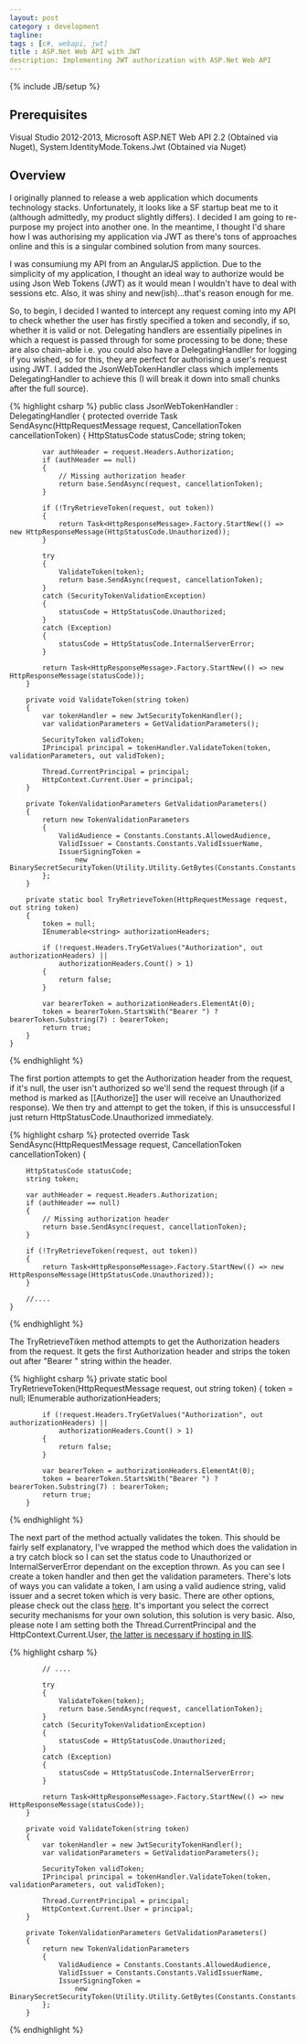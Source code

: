 ```yaml
---
layout: post
category : development
tagline: 
tags : [c#, webapi, jwt]
title : ASP.Net Web API with JWT
description: Implementing JWT authorization with ASP.Net Web API
---
```

{% include JB/setup %}

## Prerequisites

Visual Studio 2012-2013, Microsoft ASP.NET Web API 2.2 (Obtained via Nuget), System.IdentityMode.Tokens.Jwt (Obtained via Nuget)

## Overview

I originally planned to release a web application which documents technology stacks.  Unfortunately, it looks like a SF startup beat me to it (although admittedly, my product slightly differs).  I decided I am going to re-purpose my project into another one.  In the meantime, I thought I'd share how I was authorising my application via JWT as there's tons of approaches online and this is a singular combined solution from many sources.  

I was consumiung my API from an AngularJS appliction.  Due to the simplicity of my application, I thought an ideal way to authorize would be using Json Web Tokens (JWT) as it would mean I wouldn't have to deal with sessions etc.  Also, it was shiny and new(ish)...that's reason enough for me.

So, to begin, I decided I wanted to intercept any request coming into my API to check whether the user has firstly specified a token and secondly, if so, whether it is valid or not.  Delegating handlers are essentially pipelines in which a request is passed through for some processing to be done; these are also chain-able i.e. you could also have a DelegatingHandller for logging if you wished, so for this, they are perfect for authorising a user's request using JWT.  I added the JsonWebTokenHandler class which implements DelegatingHandler to achieve this (I will break it down into small chunks after the full source).

{% highlight csharp %}
 public class JsonWebTokenHandler : DelegatingHandler
    {
        protected override Task<HttpResponseMessage> SendAsync(HttpRequestMessage request,
            CancellationToken cancellationToken)
        {
            HttpStatusCode statusCode;
            string token;

            var authHeader = request.Headers.Authorization;
            if (authHeader == null)
            {
                // Missing authorization header
                return base.SendAsync(request, cancellationToken);
            }

            if (!TryRetrieveToken(request, out token))
            {
                return Task<HttpResponseMessage>.Factory.StartNew(() => new HttpResponseMessage(HttpStatusCode.Unauthorized));
            }

            try
            {
                ValidateToken(token);
                return base.SendAsync(request, cancellationToken);
            }
            catch (SecurityTokenValidationException)
            {
                statusCode = HttpStatusCode.Unauthorized;
            }
            catch (Exception)
            {
                statusCode = HttpStatusCode.InternalServerError;
            }

            return Task<HttpResponseMessage>.Factory.StartNew(() => new HttpResponseMessage(statusCode));
        }

        private void ValidateToken(string token)
        {
            var tokenHandler = new JwtSecurityTokenHandler();
            var validationParameters = GetValidationParameters();

            SecurityToken validToken;
            IPrincipal principal = tokenHandler.ValidateToken(token, validationParameters, out validToken);

            Thread.CurrentPrincipal = principal;
            HttpContext.Current.User = principal;
        }

        private TokenValidationParameters GetValidationParameters()
        {
            return new TokenValidationParameters
            {
                ValidAudience = Constants.Constants.AllowedAudience,
                ValidIssuer = Constants.Constants.ValidIssuerName,
                IssuerSigningToken =
                    new BinarySecretSecurityToken(Utility.Utility.GetBytes(Constants.Constants.SymmetricKey))
            };
        }

        private static bool TryRetrieveToken(HttpRequestMessage request, out string token)
        {
            token = null;
            IEnumerable<string> authorizationHeaders;

            if (!request.Headers.TryGetValues("Authorization", out authorizationHeaders) ||
                authorizationHeaders.Count() > 1)
            {
                return false;
            }

            var bearerToken = authorizationHeaders.ElementAt(0);
            token = bearerToken.StartsWith("Bearer ") ? bearerToken.Substring(7) : bearerToken;
            return true;
        }
    }
{% endhighlight %}

The first portion attempts to get the Authorization header from the request, if it's null, the user isn't authorized so we'll send the request through (if a method is marked as [[Authorize]] the user will receive an Unauthorized response).  We then try and attempt to get the token, if this is unsuccessful I just return HttpStatusCode.Unauthorized immediately.

{% highlight csharp %}
	protected override Task<HttpResponseMessage> SendAsync(HttpRequestMessage request,
            CancellationToken cancellationToken)
        {

        HttpStatusCode statusCode;
        string token;

        var authHeader = request.Headers.Authorization;
        if (authHeader == null)
        {
            // Missing authorization header
            return base.SendAsync(request, cancellationToken);
        }

        if (!TryRetrieveToken(request, out token))
        {
            return Task<HttpResponseMessage>.Factory.StartNew(() => new HttpResponseMessage(HttpStatusCode.Unauthorized));
        }

        //....
    }

{% endhighlight %}          

The TryRetrieveTiken method attempts to get the Authorization headers from the request.  It gets the first Authorization header and strips the token out after "Bearer " string within the header.  

{% highlight csharp %}
  private static bool TryRetrieveToken(HttpRequestMessage request, out string token)
        {
            token = null;
            IEnumerable<string> authorizationHeaders;

            if (!request.Headers.TryGetValues("Authorization", out authorizationHeaders) ||
                authorizationHeaders.Count() > 1)
            {
                return false;
            }

            var bearerToken = authorizationHeaders.ElementAt(0);
            token = bearerToken.StartsWith("Bearer ") ? bearerToken.Substring(7) : bearerToken;
            return true;
        }
{% endhighlight %}      

The next part of the method actually validates the token.  This should be fairly self explanatory, I've wrapped the method which does the validation in a try catch block so I can set the status code to Unauthorized or InternalServerError dependant on the exception thrown.  As you can see I create a token handler and then get the validation parameters.  There's lots of ways you can validate a token, I am using a valid audience string, valid issuer and a secret token which is very basic.  There are other options, please check out the class [here](http://msdn.microsoft.com/en-us/library/system.identitymodel.tokens.tokenvalidationparameters%28v=vs.114%29.aspx).  It's important you select the correct security mechanisms for your own solution, this solution is very basic.  Also, please note I am setting both the Thread.CurrentPrincipal and the HttpContext.Current.User, [the latter is necessary if hosting in IIS](http://leastprivilege.com/2012/06/25/important-setting-the-client-principal-in-asp-net-web-api/).

{% highlight csharp %}

			// ....

            try
            {
                ValidateToken(token);
                return base.SendAsync(request, cancellationToken);
            }
            catch (SecurityTokenValidationException)
            {
                statusCode = HttpStatusCode.Unauthorized;
            }
            catch (Exception)
            {
                statusCode = HttpStatusCode.InternalServerError;
            }

            return Task<HttpResponseMessage>.Factory.StartNew(() => new HttpResponseMessage(statusCode));
        }

        private void ValidateToken(string token)
        {
            var tokenHandler = new JwtSecurityTokenHandler();
            var validationParameters = GetValidationParameters();

            SecurityToken validToken;
            IPrincipal principal = tokenHandler.ValidateToken(token, validationParameters, out validToken);

            Thread.CurrentPrincipal = principal;
            HttpContext.Current.User = principal;
        }

        private TokenValidationParameters GetValidationParameters()
        {
            return new TokenValidationParameters
            {
                ValidAudience = Constants.Constants.AllowedAudience,
                ValidIssuer = Constants.Constants.ValidIssuerName,
                IssuerSigningToken =
                    new BinarySecretSecurityToken(Utility.Utility.GetBytes(Constants.Constants.SymmetricKey))
            };
        }

{% endhighlight %}   